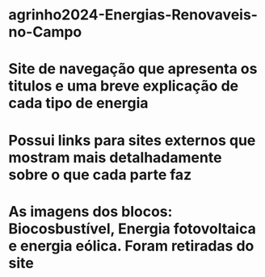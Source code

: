 # agrinho2024-Energias-Renovaveis-no-Campo
# Site de navegação que apresenta os titulos e uma breve explicação de cada tipo de energia
# Possui links para sites externos que mostram mais detalhadamente sobre o que cada parte faz
# As imagens dos blocos: Biocosbustível, Energia fotovoltaica e energia eólica. Foram retiradas do site 

